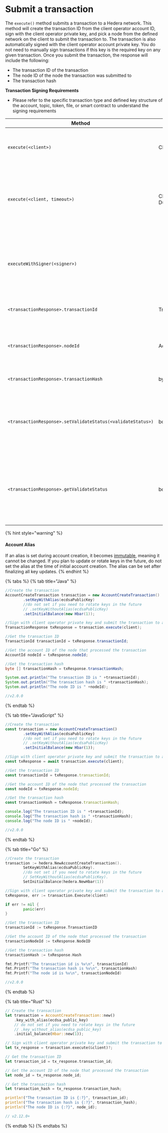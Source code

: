 # Submit a transaction

The `execute()` method submits a transaction to a Hedera network. This method will create the transaction ID from the client operator account ID, sign with the client operator private key, and pick a node from the defined network on the client to submit the transaction to. The transaction is also automatically signed with the client operator account private key. You do not need to manually sign transactions if this key is the required key on any given transaction. Once you submit the transaction, the response will include the following:

* The transaction ID of the transaction
* The node ID of the node the transaction was submitted to
* The transaction hash

**Transaction Signing Requirements**

* Please refer to the specific transaction type and defined key structure of the account, topic, token, file, or smart contract to understand the signing requirements

<table><thead><tr><th>Method</th><th width="157.33333333333331">Type</th><th>Description</th></tr></thead><tbody><tr><td><code>execute(&#x3C;client>)</code></td><td>Client</td><td>Sign with the client operator and submit to a Hedera network</td></tr><tr><td><code>execute(&#x3C;client, timeout>)</code></td><td>Client, Duration</td><td>The duration of times the client will try to submit the transaction upon the network being busy</td></tr><tr><td><code>executeWithSigner(&#x3C;signer>)</code></td><td></td><td>Sign the transaction with a local wallet. This feature is available in the Hedera JavaScript SDK only. >=<code>v2.11.0</code></td></tr><tr><td><code>&#x3C;transactionResponse>.transactionId</code></td><td>TransactionId</td><td>Returns the transaction ID of the transaction</td></tr><tr><td><code>&#x3C;transactionResponse>.nodeId</code></td><td>AccountId</td><td>Returns the node ID of the node that processed the transaction</td></tr><tr><td><code>&#x3C;transactionResponse>.transactionHash</code></td><td>byte [ ]</td><td>Returns the hash of the transaction</td></tr><tr><td><code>&#x3C;transactionResponse>.setValidateStatus(&#x3C;validateStatus>)</code></td><td>boolean</td><td>Whether getReceipt() or getRecord() will throw an exception if the receipt status is not SUCCESS</td></tr><tr><td><code>&#x3C;transactionResponse>.getValidateStatus</code></td><td>boolean</td><td>Return whether getReceipt() or getRecord() will throw an exception if the receipt status is not SUCCESS</td></tr></tbody></table>

{% hint style="warning" %}
#### Account Alias

If an alias is set during account creation, it becomes [immutable](../../../support-and-community/glossary.md#immutability), meaning it cannot be changed. If you plan to update or rotate keys in the future, do not set the alias at the time of initial account creation. The alias can be set after finalizing all key updates.&#x20;
{% endhint %}

{% tabs %}
{% tab title="Java" %}
```java
//Create the transaction
AccountCreateTransaction transaction = new AccountCreateTransaction()
        .setKeyWithAlias(ecdsaPublicKey)
        //do not set if you need to rotate keys in the future
        // .setKeyWithoutAlias(ecdsaPublicKey)
        .setInitialBalance(new Hbar(1));

//Sign with client operator private key and submit the transaction to a Hedera network
TransactionResponse txResponse = transaction.execute(client);

//Get the transaction ID
TransactionId transactionId = txResponse.transactionId;

//Get the account ID of the node that processed the transaction
AccountId nodeId = txResponse.nodeId;

//Get the transaction hash
byte [] transactionHash = txResponse.transactionHash;

System.out.println("The transaction ID is " +transactionId);
System.out.println("The transaction hash is " +transactionHash);
System.out.println("The node ID is " +nodeId);

//v2.0.0
```
{% endtab %}

{% tab title="JavaScript" %}
```javascript
//Create the transaction
const transaction = new AccountCreateTransaction()
        .setKeyWithAlias(ecdsaPublicKey)
        //do not set if you need to rotate keys in the future
        // .setKeyWithoutAlias(ecdsaPublicKey)
        .setInitialBalance(new Hbar(1));

//Sign with client operator private key and submit the transaction to a Hedera network
const txResponse = await transaction.execute(client);

//Get the transaction ID
const transactionId = txResponse.transactionId;

//Get the account ID of the node that processed the transaction
const nodeId = txResponse.nodeId;

//Get the transaction hash
const transactionHash = txResponse.transactionHash;

console.log("The transaction ID is " +transactionId);
console.log("The transaction hash is " +transactionHash);
console.log("The node ID is " +nodeId);

//v2.0.0
```
{% endtab %}

{% tab title="Go" %}
```go
//Create the transaction
transaction := hedera.NewAccountCreateTransaction().
        SetKeyWithAlias(ecdsaPublicKey).
        //do not set if you need to rotate keys in the future
        // SetKeyWithoutAlias(ecdsaPublicKey).
        SetInitialBalance(hedera.NewHbar(1))

//Sign with client operator private key and submit the transaction to a Hedera network
txResponse, err := transaction.Execute(client)

if err != nil {
        panic(err)
}

//Get the transaction ID
transactionId := txResponse.TransactionID

//Get the account ID of the node that processed the transaction
transactionNodeId := txResponse.NodeID

//Get the transaction hash
transactionHash := txResponse.Hash

fmt.Printf("The transaction id is %v\n", transactionId)
fmt.Printf("The transaction hash is %v\n", transactionHash)
fmt.Printf("The node id is %v\n", transactionNodeId)

//v2.0.0
```
{% endtab %}

{% tab title="Rust" %}
```rust
// Create the transaction
let transaction = AccountCreateTransaction::new()
    .key_with_alias(ecdsa_public_key)
    // do not set if you need to rotate keys in the future
    // .key_without_alias(ecdsa_public_key)
    .initial_balance(Hbar::new(1));

// Sign with client operator private key and submit the transaction to a Hedera network
let tx_response = transaction.execute(&client)?;

// Get the transaction ID
let transaction_id = tx_response.transaction_id;

// Get the account ID of the node that processed the transaction
let node_id = tx_response.node_id;

// Get the transaction hash
let transaction_hash = tx_response.transaction_hash;

println!("The transaction ID is {:?}", transaction_id);
println!("The transaction hash is {:?}", transaction_hash);
println!("The node ID is {:?}", node_id);

// v2.12.0+
```
{% endtab %}
{% endtabs %}
